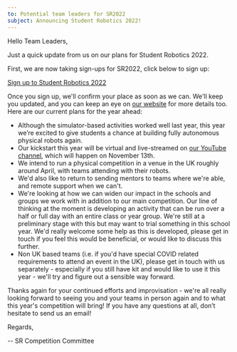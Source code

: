 ```yaml
---
to: Potential team leaders for SR2022
subject: Announcing Student Robotics 2022!
---
```


Hello Team Leaders,

Just a quick update from us on our plans for Student Robotics 2022.

First, we are now taking sign-ups for SR2022, click below to sign up:

[Sign up to Student Robotics 2022](https://forms.gle/LINK_CENSORED)

Once you sign up, we'll confirm your place as soon as we can. We'll keep you updated, and you can keep an eye on [our website](https://studentrobotics.org/) for more details too. Here are our current plans for the year ahead:

* Although the simulator-based activities worked well last year, this year we’re excited to give students a chance at building fully autonomous physical robots again.
* Our kickstart this year will be virtual and live-streamed on [our YouTube channel](https://www.youtube.com/user/studentrobotics), which will happen on November 13th.
* We intend to run a physical competition in a venue in the UK roughly around April, with teams attending with their robots.
* We'd also like to return to sending mentors to teams where we're able, and remote support when we can't.
* We're looking at how we can widen our impact in the schools and groups we work with in addition to our main competition. Our line of thinking at the moment is developing an activity that can be run over a half or full day with an entire class or year group. We're still at a preliminary stage with this but may want to trial something in this school year. We'd really welcome some help as this is developed, please get in touch if you feel this would be beneficial, or would like to discuss this further.
* Non UK based teams (i.e. if you'd have special COVID related requirements to attend an event in the UK), please get in touch with us separately - especially if you still have kit and would like to use it this year - we'll try and figure out a sensible way forward.

Thanks again for your continued efforts and improvisation - we're all really looking forward to seeing you and your teams in person again and to what this year's competition will bring! If you have any questions at all, don’t hesitate to send us an email!

Regards,

-- SR Competition Committee
